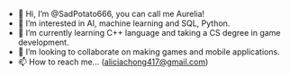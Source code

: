 - 👋 Hi, I’m @SadPotato666, you can call me Aurelia!
- 👀 I’m interested in AI, machine learning and SQL, Python.
- 🌱 I’m currently learning C++ language and taking a CS degree in game development.
- 💞️ I’m looking to collaborate on making games and mobile applications.
- 📫 How to reach me... (aliciachong417@gmail.com)


<!---
SadPotato666/SadPotato666 is a ✨ special ✨ repository because its `README.md` (this file) appears on your GitHub profile.
You can click the Preview link to take a look at your changes.
--->

